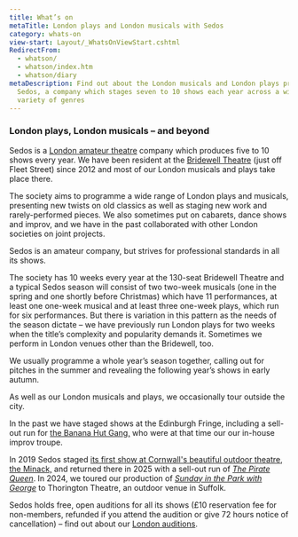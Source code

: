 ```yaml
---
title: What’s on
metaTitle: London plays and London musicals with Sedos
category: whats-on
view-start: Layout/_WhatsOnViewStart.cshtml
RedirectFrom:
  - whatson/
  - whatson/index.htm
  - whatson/diary
metaDescription: Find out about the London musicals and London plays produced by
  Sedos, a company which stages seven to 10 shows each year across a wide
  variety of genres
---
```

### London plays, London musicals – and beyond

Sedos is a [London amateur theatre](https://sedos.co.uk/) company which produces five to 10 shows every year. We have been resident at the [Bridewell Theatre](https://sedos.co.uk/venues/bridewell) (just off Fleet Street) since 2012 and most of our London musicals and plays take place there.

The society aims to programme a wide range of London plays and musicals, presenting new twists on old classics as well as staging new work and rarely-performed pieces. We also sometimes put on cabarets, dance shows and improv, and we have in the past collaborated with other London societies on joint projects.

Sedos is an amateur company, but strives for professional standards in all its shows.

The society has 10 weeks every year at the 130-seat Bridewell Theatre and a typical Sedos season will consist of two two-week musicals (one in the spring and one shortly before Christmas) which have 11 performances, at least one one-week musical and at least three one-week plays, which run for six performances. But there is variation in this pattern as the needs of the season dictate – we have previously run London plays for two weeks when the title’s complexity and popularity demands it.  Sometimes we perform in London venues other than the Bridewell, too.

We usually programme a whole year’s season together, calling out for pitches in the summer and revealing the following year’s shows in early autumn.

As well as our London musicals and plays, we occasionally tour outside the city.

In the past we have staged shows at the Edinburgh Fringe, including a sell-out run for [the Banana Hut Gang,](https://sedos.co.uk/regular-events/simprov) who were at that time our our in-house improv troupe.

In 2019 Sedos staged [its first show at Cornwall's beautiful outdoor theatre, the Minack,](https://sedos.co.uk/shows/2019-a-swell-party) and returned there in 2025 with a sell-out run of *[The Pirate Queen](https://www.sedos.co.uk/shows/2025-the-pirate-queen)*. In 2024, we toured our production of *[Sunday in the Park with George](https://www.sedos.co.uk/shows/2024-sunday-in-the-park-with-george)* to Thorington Theatre, an outdoor venue in Suffolk. 

Sedos holds free, open auditions for all its shows (£10 reservation fee for non-members, refunded if you attend the audition or give 72 hours notice of cancellation) – find out about our [London auditions](https://sedos.co.uk/get-involved).
